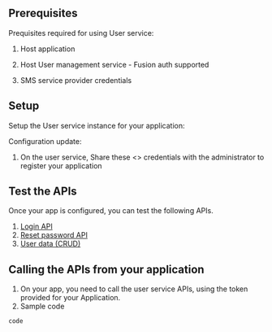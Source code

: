 ## Prerequisites

Prequisites required for using User service:

1. Host application

2. Host User management service - Fusion auth supported

3. SMS service provider credentials

## Setup

Setup the User service instance for your application:

Configuration update:

1. On the user service, Share these <> credentials with the administrator to register your application

## Test the APIs

Once your app is configured, you can test the following APIs.

1. [Login API](/src/admin/fusionauth/)
2. [Reset password API](core-features.md#2-resetforgot-password)
3. [User data (CRUD)](/src/user/user-db/)

## Calling the APIs from your application

1. On your app, you need to call the user service APIs, using the token provided for your Application.
2. Sample code 

```ts
code
```
